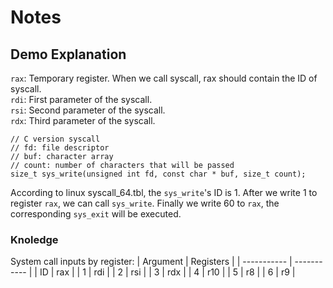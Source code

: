 # Notes

## Demo Explanation
`rax`: Temporary register. When we call syscall, rax should contain the ID of syscall.  
`rdi`: First parameter of the syscall.  
`rsi`: Second parameter of the syscall.  
`rdx`: Third parameter of the syscall.  

```
// C version syscall
// fd: file descriptor
// buf: character array
// count: number of characters that will be passed
size_t sys_write(unsigned int fd, const char * buf, size_t count);
```

According to linux syscall_64.tbl, the `sys_write`'s ID is 1. After we write 1 to register `rax`, we can call `sys_write`. Finally we write 60 to `rax`, the corresponding `sys_exit` will be executed.

### Knoledge
System call inputs by register:
| Argument    | Registers   |
| ----------- | ----------- |
| ID          | rax         |
| 1           | rdi         |
| 2           | rsi         |
| 3           | rdx         |
| 4           | r10         |
| 5           | r8          |
| 6           | r9          |
